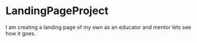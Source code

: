 # LandingPageProject
I am creating a landing page of my own as an educator and mentor lets see how it goes.
